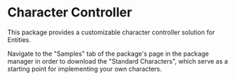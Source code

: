 # Character Controller

This package provides a customizable character controller solution for Entities. 

Navigate to the "Samples" tab of the package's page in the package manager in order to download the "Standard Characters", which serve as a starting point for implementing your own characters.

